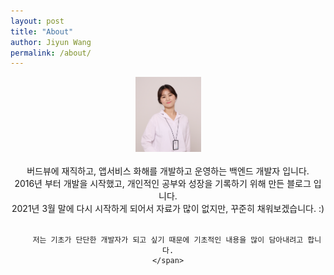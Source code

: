 ```yaml
---
layout: post
title: "About"
author: Jiyun Wang
permalink: /about/
---
```


<div style="text-align: center;">
	<div><img src="/assets/about/jiyun.png" style="width: 105px;height: 120px"></div>
	<br>
	<span>
		버드뷰에 재직하고, 앱서비스 화해를 개발하고 운영하는 백엔드 개발자 입니다. <br>
		2016년 부터 개발을 시작했고, 개인적인 공부와 성장을 기록하기 위해 만든 블로그 입니다. <br>
        2021년 3월 말에 다시 시작하게 되어서 자료가 많이 없지만, 꾸준히 채워보겠습니다. :) <br><br>

        저는 기초가 단단한 개발자가 되고 싶기 때문에 기초적인 내용을 많이 담아내려고 합니다.
	</span>
</div>


